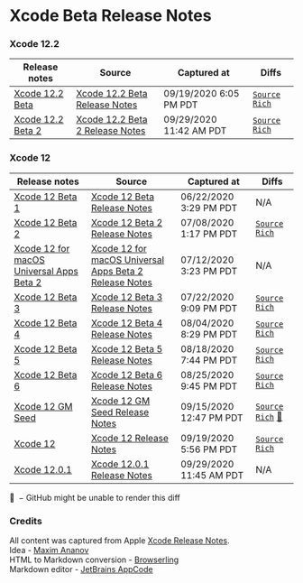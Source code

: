 # Xcode Beta Release Notes

### Xcode 12.2

Release notes | Source | Captured at | Diffs
-|-|-|-
[Xcode 12.2 Beta](Xcode12.2Beta1.md) | [Xcode 12.2 Beta Release Notes](https://developer.apple.com/documentation/xcode-release-notes/xcode-12_2-beta-release-notes) | 09/19/2020 6:05 PM PDT | [`Source`](https://github.com/evnik/XcodeRN/compare/Xcode12.2%2FBeta1%5E..Xcode12.2%2FBeta1?diff=split) [`Rich`](https://github.com/evnik/XcodeRN/compare/Xcode12.2%2FBeta1%5E..Xcode12.2%2FBeta1?short_path=655a714#diff-655a7146fb495afcfca2897f7ae4a685) |
[Xcode 12.2 Beta 2](Xcode12.2Beta2.md) | [Xcode 12.2 Beta 2 Release Notes](https://developer.apple.com/documentation/xcode-release-notes/xcode-12_2-beta-release-notes) | 09/29/2020 11:42 AM PDT | [`Source`](https://github.com/evnik/XcodeRN/compare/Xcode12.2%2FBeta2%5E..Xcode12.2%2FBeta2?diff=split) [`Rich`](https://github.com/evnik/XcodeRN/compare/Xcode12.2%2FBeta2%5E..Xcode12.2%2FBeta2?short_path=91fba1c#diff-91fba1ca60ba0cd97a840ecfee4ccb82) |

### Xcode 12

Release notes | Source | Captured at | Diffs
-|-|-|-
[Xcode 12 Beta 1](Xcode12Beta1.md) | [Xcode 12 Beta Release Notes](https://developer.apple.com/documentation/xcode-release-notes/xcode-12-beta-release-notes) | 06/22/2020 3:29 PM PDT | N/A |
[Xcode 12 Beta 2](Xcode12Beta2.md) | [Xcode 12 Beta 2 Release Notes](https://developer.apple.com/documentation/xcode-release-notes/xcode-12-beta-release-notes) | 07/08/2020 1:17 PM PDT | [`Source`](https://github.com/evnik/XcodeRN/compare/Xcode12%2FBeta2%5E..Xcode12%2FBeta2?diff=split) [`Rich`](https://github.com/evnik/XcodeRN/compare/Xcode12%2FBeta2%5E..Xcode12%2FBeta2?short_path=b74c4cf#diff-b74c4cf496fb2d04bb9f2a3a28f0c711) |
[Xcode 12 for macOS Universal Apps Beta 2](Xcode12UABeta2.md) | [Xcode 12 for macOS Universal Apps Beta 2 Release Notes](https://developer.apple.com/documentation/xcode-release-notes/xcode-12-for-macos-universal-apps-beta-release-notes) | 07/12/2020 3:23 PM PDT | N/A |
[Xcode 12 Beta 3](Xcode12Beta3.md) | [Xcode 12 Beta 3 Release Notes](https://developer.apple.com/documentation/xcode-release-notes/xcode-12-beta-release-notes) | 07/22/2020 9:09 PM PDT | [`Source`](https://github.com/evnik/XcodeRN/compare/Xcode12%2FBeta3%5E..Xcode12%2FBeta3?diff=split) [`Rich`](https://github.com/evnik/XcodeRN/compare/Xcode12%2FBeta3%5E..Xcode12%2FBeta3?short_path=09123d6#diff-09123d60aad40b34e594737bd2297123) |
[Xcode 12 Beta 4](Xcode12Beta4.md) | [Xcode 12 Beta 4 Release Notes](https://developer.apple.com/documentation/xcode-release-notes/xcode-12-beta-release-notes) | 08/04/2020 8:29 PM PDT | [`Source`](https://github.com/evnik/XcodeRN/compare/Xcode12%2FBeta4%5E..Xcode12%2FBeta4?diff=split) [`Rich`](https://github.com/evnik/XcodeRN/compare/Xcode12%2FBeta4%5E..Xcode12%2FBeta4?short_path=8a1565e#diff-8a1565e409d886e4531693f22c555857) |
[Xcode 12 Beta 5](Xcode12Beta5.md) | [Xcode 12 Beta 5 Release Notes](https://developer.apple.com/documentation/xcode-release-notes/xcode-12-beta-release-notes) | 08/18/2020 7:44 PM PDT | [`Source`](https://github.com/evnik/XcodeRN/compare/Xcode12%2FBeta5%5E..Xcode12%2FBeta5?diff=split) [`Rich`](https://github.com/evnik/XcodeRN/compare/Xcode12%2FBeta5%5E..Xcode12%2FBeta5?short_path=898d0cd#diff-898d0cd4e08b7bf6944249878d0e4254) |
[Xcode 12 Beta 6](Xcode12Beta6.md) | [Xcode 12 Beta 6 Release Notes](https://developer.apple.com/documentation/xcode-release-notes/xcode-12-beta-release-notes) | 08/25/2020 9:45 PM PDT | [`Source`](https://github.com/evnik/XcodeRN/compare/Xcode12%2FBeta6%5E..Xcode12%2FBeta6?diff=split) [`Rich`](https://github.com/evnik/XcodeRN/compare/Xcode12%2FBeta6%5E..Xcode12%2FBeta6?short_path=38be202#diff-38be202fbd79d54c55d9d634e68b8f46) |
[Xcode 12 GM Seed](Xcode12GMSeed.md) | [Xcode 12 GM Seed Release Notes](https://developer.apple.com/documentation/xcode-release-notes/xcode-12-release-notes) | 09/15/2020 12:47 PM PDT | [`Source`](https://github.com/evnik/XcodeRN/compare/Xcode12%2FGMSeed%5E..Xcode12%2FGMSeed?diff=split) [`Rich`](https://github.com/evnik/XcodeRN/compare/Xcode12%2FGMSeed%5E..Xcode12%2FGMSeed?short_path=a6e3fcd#diff-a6e3fcd8d5faf6c1b927060d059eaf1f) [🛑](#render-failure) |
[Xcode 12](Xcode12.md) | [Xcode 12 Release Notes](https://developer.apple.com/documentation/xcode-release-notes/xcode-12-release-notes) | 09/19/2020 5:56 PM PDT | [`Source`](https://github.com/evnik/XcodeRN/compare/Xcode12%2FRelease%5E..Xcode12%2FRelease?diff=split) [`Rich`](https://github.com/evnik/XcodeRN/compare/Xcode12%2FRelease%5E..Xcode12%2FRelease?short_path=fc702d0#diff-fc702d0704a3e1597e94b97687f118fe) |
[Xcode 12.0.1](Xcode12.0.1.md) | [Xcode 12.0.1 Release Notes](https://developer.apple.com/documentation/xcode-release-notes/xcode-12_0_1-release-notes) | 09/29/2020 11:45 AM PDT | N/A |

<p id="render-failure">🛑 − GitHu󠀠󠀠b might be unable to render this diff</p>

### Credits
All content was captured from Apple [Xcode Release Notes](https://developer.apple.com/documentation/xcode-release-notes/).  
Idea - [Maxim Ananov](https://medium.com/@pointum/how-to-compare-xcode-beta-release-notes-66ce00a2e250)  
HTML to Markdown conversion - [Browserling](https://www.browserling.com/tools/html-to-markdown)  
Markdown editor - [JetBrains AppCode](https://www.jetbrains.com/objc/)
